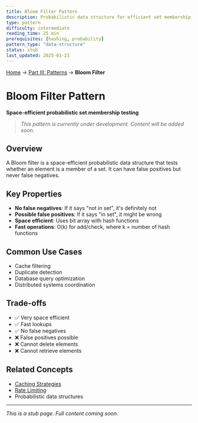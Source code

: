 ```yaml
---
title: Bloom Filter Pattern
description: Probabilistic data structure for efficient set membership testing
type: pattern
difficulty: intermediate
reading_time: 25 min
prerequisites: [hashing, probability]
pattern_type: "data-structure"
status: stub
last_updated: 2025-01-23
---
```


<!-- Navigation -->
[Home](../index.md) → [Part III: Patterns](index.md) → **Bloom Filter**

# Bloom Filter Pattern

**Space-efficient probabilistic set membership testing**

> *This pattern is currently under development. Content will be added soon.*

## Overview

A Bloom filter is a space-efficient probabilistic data structure that tests whether an element is a member of a set. It can have false positives but never false negatives.

## Key Properties

- **No false negatives**: If it says "not in set", it's definitely not
- **Possible false positives**: If it says "in set", it might be wrong
- **Space efficient**: Uses bit array with hash functions
- **Fast operations**: O(k) for add/check, where k = number of hash functions

## Common Use Cases

- Cache filtering
- Duplicate detection
- Database query optimization
- Distributed systems coordination

## Trade-offs

- ✅ Very space efficient
- ✅ Fast lookups
- ✅ No false negatives
- ❌ False positives possible
- ❌ Cannot delete elements
- ❌ Cannot retrieve elements

## Related Concepts

- [Caching Strategies](caching-strategies.md)
- [Rate Limiting](rate-limiting.md)
- Probabilistic data structures

---

*This is a stub page. Full content coming soon.*